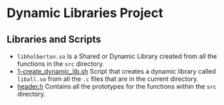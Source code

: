 # Dynamic Libraries Project

## Libraries and Scripts
* `libholberton.so` Is a Shared or Dynamic Library created from all the functions
  in the `src` directory.
* [1-create_dynamic_lib.sh](../0x00-c_dynamic_libraries/1-create_dynamic_lib.sh) Script that creates a dynamic library called `liball.so` from all the `.c` files that are in the current directory.
* [header.h](../0x00-c_dynamic_libraries/holberton.h) Contains all the prototypes for the functions within the `src` directory.
